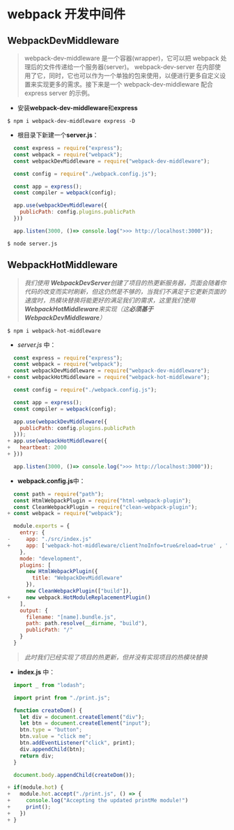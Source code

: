 # webpack 开发中间件
## WebpackDevMiddleware
> webpack-dev-middleware 是一个容器(wrapper)，它可以把 webpack 处理后的文件传递给一个服务器(server)。 webpack-dev-server 在内部使用了它，同时，它也可以作为一个单独的包来使用，以便进行更多自定义设置来实现更多的需求。接下来是一个 webpack-dev-middleware 配合 express server 的示例。
* 安装**webpack-dev-middleware**和**express**
```shell
$ npm i webpack-dev-middleware express -D
```

* 根目录下新建一个**server.js**：
```javascript
  const express = require("express");
  const webpack = require("webpack");
  const webpackDevMiddleware = require("webpack-dev-middleware");

  const config = require("./webpack.config.js");

  const app = express();
  const compiler = webpack(config);

  app.use(webpackDevMiddleware({
    publicPath: config.plugins.publicPath
  }))

  app.listen(3000, ()=> console.log(">>> http://localhost:3000"));
```
```shell
$ node server.js
```

## WebpackHotMiddleware
> *我们使用 **WebpackDevServer**创建了项目的热更新服务器，页面会随着你代码的改变而实时刷新，但这仍然是不够的，当我们不满足于它更新页面的速度时，热模块替换将能更好的满足我们的需求，这里我们使用**WebpackHotMiddleware**来实现（这**必须基于WebpackDevMiddleware**）*
```shell
$ npm i webpack-hot-middleware
```
* *server.js* 中：
```javascript
  const express = require("express");
  const webpack = require("webpack");
  const webpackDevMiddleware = require("webpack-dev-middleware");
+ const webpackHotMiddleware = require("webpack-hot-middleware");

  const config = require("./webpack.config.js");

  const app = express();
  const compiler = webpack(config);

  app.use(webpackDevMiddleware({
    publicPath: config.plugins.publicPath
  }));
+ app.use(webpackHotMiddleware({
+   heartbeat: 2000
+ }))

  app.listen(3000, ()=> console.log(">>> http://localhost:3000"));
```
* **webpack.config.js**中：
```JavaScript
  const path = require("path");
  const HtmlWebpackPlugin = require("html-webpack-plugin");
  const CleanWebpackPlugin = require("clean-webpack-plugin");
+ const webpack = require("webpack");

  module.exports = {
    entry: {
-     app: "./src/index.js"
+     app: ['webpack-hot-middleware/client?noInfo=true&reload=true' , "./src/index.js"]
    },
    mode: "development",
    plugins: [
      new HtmlWebpackPlugin({
        title: "WebpackDevMiddleware"
      }),
      new CleanWebpackPlugin(["build"]),
+     new webpack.HotModuleReplacementPlugin()
    ],
    output: {
      filename: "[name].bundle.js",
      path: path.resolve(__dirname, "build"),
      publicPath: "/"
    }
  }
```
> *此时我们已经实现了项目的热更新，但并没有实现项目的热模块替换*
* **index.js** 中：
```JavaScript
  import _ from "lodash";

  import print from "./print.js";

  function createDom() {
    let div = document.createElement("div");
    let btn = document.createElement("input");
    btn.type = "button";
    btn.value = "click me";
    btn.addEventListener("click", print);
    div.appendChild(btn);
    return div;
  }

  document.body.appendChild(createDom());

+ if(module.hot) {
+   module.hot.accept("./print.js", () => {
+     console.log("Accepting the updated printMe module!")
+     print();
+   })
+ }
```